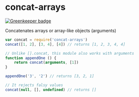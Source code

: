 # concat-arrays

[![Greenkeeper badge](https://badges.greenkeeper.io/marcbachmann/concat-arrays.svg)](https://greenkeeper.io/)

Concatenates arrays or array-like objects (arguments)

```js
var concat = require('concat-arrays')
concat([1, 2], [3, 4], [4]) // returns [1, 2, 3, 4, 4]

// Unlike [].concat, this module also works with arguments
function appendOne () {
    return concat(arguments, [1])
}

appendOne('3', '2') // returns [3, 2, 1]

// It rejects falsy values
concat(null, [], undefined) // returns []



```
